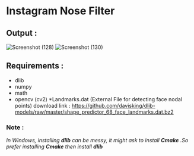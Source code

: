 # Instagram Nose Filter

## Output :
![Screenshot (128)](https://user-images.githubusercontent.com/23066967/79841479-1dd51d00-83d5-11ea-9d57-4fe751b65904.png)
![Screenshot (130)](https://user-images.githubusercontent.com/23066967/79841512-2decfc80-83d5-11ea-90cb-b7b5bb390445.png)

## Requirements : 
* dlib
* numpy
* math
* opencv (cv2)
*Landmarks.dat (External File for detecting face nodal points) download link : https://github.com/davisking/dlib-models/raw/master/shape_predictor_68_face_landmarks.dat.bz2

### Note :
_In Windows, installing  **dlib** can be messy, it might ask to install **Cmake** .So prefer installing **Cmake** then install **dlib**_
